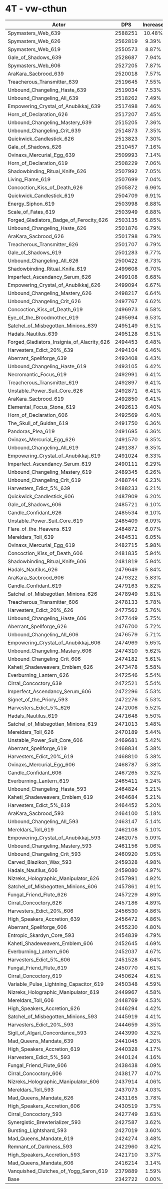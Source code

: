 # 4T - vw-cthun
| Actor | DPS | Increase |
|---|:---:|:---:|
|Spymasters_Web_639|2588251|10.48%|
|Spymasters_Web_626|2562819|9.39%|
|Spymasters_Web_619|2550573|8.87%|
|Gale_of_Shadows_639|2528687|7.94%|
|Spymasters_Web_606|2527205|7.87%|
|AraKara_Sacbrood_639|2520018|7.57%|
|Treacherous_Transmitter_639|2519645|7.55%|
|Unbound_Changeling_Haste_639|2519034|7.53%|
|Unbound_Changeling_All_639|2518262|7.49%|
|Empowering_Crystal_of_Anubikkaj_639|2517498|7.46%|
|Horn_of_Declaration_626|2517207|7.45%|
|Unbound_Changeling_Mastery_639|2515205|7.36%|
|Unbound_Changeling_Crit_639|2514873|7.35%|
|Quickwick_Candlestick_626|2513823|7.30%|
|Gale_of_Shadows_626|2510457|7.16%|
|Ovinaxs_Mercurial_Egg_639|2509993|7.14%|
|Horn_of_Declaration_619|2508229|7.06%|
|Shadowbinding_Ritual_Knife_626|2507992|7.05%|
|Living_Flame_619|2507699|7.04%|
|Concoction_Kiss_of_Death_626|2505872|6.96%|
|Quickwick_Candlestick_619|2504709|6.91%|
|Energy_Siphon_619|2503998|6.88%|
|Scale_of_Fates_619|2503949|6.88%|
|Forged_Gladiators_Badge_of_Ferocity_626|2503135|6.85%|
|Unbound_Changeling_Haste_626|2501876|6.79%|
|AraKara_Sacbrood_626|2501798|6.79%|
|Treacherous_Transmitter_626|2501707|6.79%|
|Gale_of_Shadows_619|2501283|6.77%|
|Unbound_Changeling_All_626|2500422|6.73%|
|Shadowbinding_Ritual_Knife_619|2499608|6.70%|
|Imperfect_Ascendancy_Serum_626|2499108|6.68%|
|Empowering_Crystal_of_Anubikkaj_626|2499094|6.67%|
|Unbound_Changeling_Mastery_626|2498217|6.64%|
|Unbound_Changeling_Crit_626|2497767|6.62%|
|Concoction_Kiss_of_Death_619|2496973|6.58%|
|Eye_of_the_Broodmother_619|2495694|6.53%|
|Satchel_of_Misbegotten_Minions_639|2495149|6.51%|
|Hadals_Nautilus_639|2495128|6.51%|
|Forged_Gladiators_Insignia_of_Alacrity_626|2494453|6.48%|
|Harvesters_Edict_20%_639|2494104|6.46%|
|Aberrant_Spellforge_639|2493408|6.43%|
|Unbound_Changeling_Haste_619|2493105|6.42%|
|Necromantic_Focus_619|2492991|6.41%|
|Treacherous_Transmitter_619|2492897|6.41%|
|Unstable_Power_Suit_Core_626|2492871|6.41%|
|AraKara_Sacbrood_619|2492850|6.41%|
|Elemental_Focus_Stone_619|2492613|6.40%|
|Horn_of_Declaration_606|2492569|6.40%|
|The_Skull_of_Guldan_619|2491750|6.36%|
|Pandoras_Plea_619|2491695|6.36%|
|Ovinaxs_Mercurial_Egg_626|2491570|6.35%|
|Unbound_Changeling_All_619|2491387|6.35%|
|Empowering_Crystal_of_Anubikkaj_619|2491024|6.33%|
|Imperfect_Ascendancy_Serum_619|2490111|6.29%|
|Unbound_Changeling_Mastery_619|2489345|6.26%|
|Unbound_Changeling_Crit_619|2488744|6.23%|
|Harvesters_Edict_5%_639|2488233|6.21%|
|Quickwick_Candlestick_606|2487909|6.20%|
|Gale_of_Shadows_606|2485721|6.10%|
|Candle_Confidant_626|2485534|6.10%|
|Unstable_Power_Suit_Core_619|2485409|6.09%|
|Flare_of_the_Heavens_619|2484872|6.07%|
|Mereldars_Toll_639|2484531|6.05%|
|Ovinaxs_Mercurial_Egg_619|2482715|5.98%|
|Concoction_Kiss_of_Death_606|2481835|5.94%|
|Shadowbinding_Ritual_Knife_606|2481819|5.94%|
|Hadals_Nautilus_626|2479649|5.84%|
|AraKara_Sacbrood_606|2479322|5.83%|
|Candle_Confidant_619|2479163|5.82%|
|Satchel_of_Misbegotten_Minions_626|2478949|5.81%|
|Treacherous_Transmitter_606|2478133|5.78%|
|Harvesters_Edict_20%_626|2477562|5.76%|
|Unbound_Changeling_Haste_606|2477449|5.75%|
|Aberrant_Spellforge_626|2476700|5.72%|
|Unbound_Changeling_All_606|2476579|5.71%|
|Empowering_Crystal_of_Anubikkaj_606|2474969|5.65%|
|Unbound_Changeling_Mastery_606|2474310|5.62%|
|Unbound_Changeling_Crit_606|2474182|5.61%|
|Kaheti_Shadeweavers_Emblem_626|2473478|5.58%|
|Everburning_Lantern_626|2472546|5.54%|
|Cirral_Concoctory_639|2472521|5.54%|
|Imperfect_Ascendancy_Serum_606|2472296|5.53%|
|Signet_of_the_Priory_593|2472276|5.53%|
|Harvesters_Edict_5%_626|2472006|5.52%|
|Hadals_Nautilus_619|2471648|5.50%|
|Satchel_of_Misbegotten_Minions_619|2471013|5.48%|
|Mereldars_Toll_626|2470189|5.44%|
|Unstable_Power_Suit_Core_606|2469681|5.42%|
|Aberrant_Spellforge_619|2468834|5.38%|
|Harvesters_Edict_20%_619|2468810|5.38%|
|Ovinaxs_Mercurial_Egg_606|2468787|5.38%|
|Candle_Confidant_606|2467265|5.32%|
|Everburning_Lantern_619|2465411|5.24%|
|Unbound_Changeling_Haste_593|2464824|5.21%|
|Kaheti_Shadeweavers_Emblem_619|2464684|5.21%|
|Harvesters_Edict_5%_619|2464452|5.20%|
|AraKara_Sacbrood_593|2464100|5.18%|
|Unbound_Changeling_All_593|2463147|5.14%|
|Mereldars_Toll_619|2462108|5.10%|
|Empowering_Crystal_of_Anubikkaj_593|2462075|5.09%|
|Unbound_Changeling_Mastery_593|2461156|5.06%|
|Unbound_Changeling_Crit_593|2460920|5.05%|
|Carved_Blazikon_Wax_593|2459328|4.98%|
|Hadals_Nautilus_606|2459080|4.97%|
|Nizreks_Holographic_Manipulator_626|2457991|4.92%|
|Satchel_of_Misbegotten_Minions_606|2457861|4.91%|
|Fungal_Friend_Flute_626|2457229|4.89%|
|Cirral_Concoctory_626|2457186|4.89%|
|Harvesters_Edict_20%_606|2456530|4.86%|
|High_Speakers_Accretion_639|2456472|4.86%|
|Aberrant_Spellforge_606|2455230|4.80%|
|Entropic_Skardyn_Core_593|2454839|4.79%|
|Kaheti_Shadeweavers_Emblem_606|2452645|4.69%|
|Everburning_Lantern_606|2452037|4.67%|
|Harvesters_Edict_5%_606|2451528|4.64%|
|Fungal_Friend_Flute_619|2450770|4.61%|
|Cirral_Concoctory_619|2450624|4.61%|
|Variable_Pulse_Lightning_Capacitor_619|2450348|4.59%|
|Nizreks_Holographic_Manipulator_619|2449967|4.58%|
|Mereldars_Toll_606|2448769|4.53%|
|High_Speakers_Accretion_626|2446294|4.42%|
|Satchel_of_Misbegotten_Minions_593|2445919|4.41%|
|Harvesters_Edict_20%_593|2444659|4.35%|
|Sigil_of_Algari_Concordance_593|2443990|4.32%|
|Mad_Queens_Mandate_639|2441045|4.20%|
|High_Speakers_Accretion_619|2440328|4.17%|
|Harvesters_Edict_5%_593|2440124|4.16%|
|Fungal_Friend_Flute_606|2438438|4.09%|
|Cirral_Concoctory_606|2438177|4.07%|
|Nizreks_Holographic_Manipulator_606|2437914|4.06%|
|Mereldars_Toll_593|2437073|4.03%|
|Mad_Queens_Mandate_626|2431165|3.78%|
|High_Speakers_Accretion_606|2430519|3.75%|
|Cirral_Concoctory_593|2427749|3.63%|
|Synergistic_Brewterializer_593|2427587|3.62%|
|Bursting_Lightshard_593|2427019|3.60%|
|Mad_Queens_Mandate_619|2424274|3.48%|
|Remnant_of_Darkness_593|2422960|3.42%|
|High_Speakers_Accretion_593|2421710|3.37%|
|Mad_Queens_Mandate_606|2416214|3.14%|
|Vanquished_Clutches_of_Yogg_Saron_619|2379889|1.59%|
|Base|2342722|0.00%|

